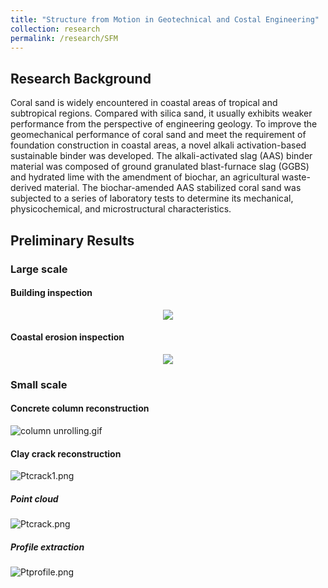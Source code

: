 ```yaml
---
title: "Structure from Motion in Geotechnical and Costal Engineering"
collection: research
permalink: /research/SFM
---
```

## Research Background 
Coral sand is widely encountered in coastal areas of tropical and subtropical regions. Compared with silica sand, it usually exhibits weaker performance from the perspective of engineering geology. To improve the geomechanical performance of coral sand and meet the requirement of foundation construction in coastal areas, a novel alkali activation-based sustainable binder was developed. The alkali-activated slag (AAS) binder material was composed of ground granulated blast-furnace slag (GGBS) and hydrated lime with the amendment of biochar, an agricultural waste-derived material. The biochar-amended AAS stabilized coral sand was subjected to a series of laboratory tests to determine its mechanical, physicochemical, and microstructural characteristics.
## Preliminary Results
### Large scale
#### Building inspection
<div style="text-align: center">
<img src="https://kimile599.github.io/images/holmeshall.png"/>
</div>

#### Coastal erosion inspection
<div style="text-align: center">
<img src="https://kimile599.github.io/images/coastalerosion.png"/>
</div>

### Small scale
#### Concrete column reconstruction
![column unrolling.gif](https://kimile599.github.io/images/columnunrolling.gif)
#### Clay crack reconstruction
![Ptcrack1.png](https://kimile599.github.io/images/Ptcrack1.png)

##### Point cloud 
![Ptcrack.png](https://kimile599.github.io/images/Ptcrack.png)
##### Profile extraction
![Ptprofile.png](https://kimile599.github.io/images/Ptprofile.png)
